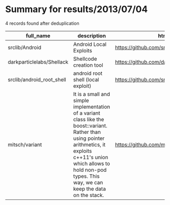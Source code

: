 
# Summary for results/2013/07/04
    
4 records found after deduplication

| full_name | description | html_url | matched_list | matched_count | pushed_at | size | stargazers_count | language | forks_count |
|---------------------------|---------------------------------------------------------------------------------------------------------------------------------------------------------------------------------------------------------------------------------------|----------------------------------------------|----------------|-----------------|---------------------------|--------|--------------------|------------|---------------|
| srclib/Android | Android Local Exploits | https://github.com/srclib/Android | ['exploit'] | 1 | 2013-07-04 08:55:33+00:00 | 96 | 2 | | 1 |
| darkparticlelabs/Shellack | Shellcode creation tool | https://github.com/darkparticlelabs/Shellack | ['shellcode'] | 1 | 2013-07-04 06:51:30+00:00 | 112 | 0 | Python | 0 |
| srclib/android_root_shell | android root shell (local exploit) | https://github.com/srclib/android_root_shell | ['exploit'] | 1 | 2013-07-04 07:54:51+00:00 | 97 | 12 | C | 5 |
| mitsch/variant | It is a small and simple implementation of a variant class like the boost::variant. Rather than using pointer arithmetics, it exploits c++11's union which allows to hold non-pod types. This way, we can keep the data on the stack. | https://github.com/mitsch/variant | ['exploit'] | 1 | 2013-07-04 20:40:08+00:00 | 108 | 1 | C++ | 0 |
